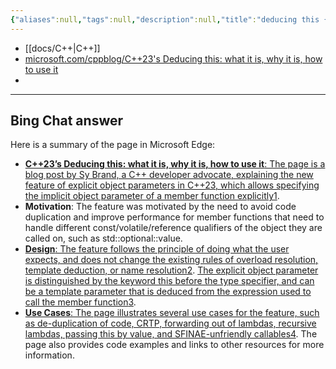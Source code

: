 ```yaml
---
{"aliases":null,"tags":null,"description":null,"title":"deducing this {C++23}","created":"2024-01-10T17:13:44","updated":"2024-01-10T17:15:52","dg-publish":true,"permalink":"/docs/deducing this {C++23}/","dgPassFrontmatter":true}
---
```


- [[docs/C++\|C++]]
- [microsoft.com/cppblog/C++23's Deducing this: what it is, why it is, how to use it](https://devblogs.microsoft.com/cppblog/cpp23-deducing-this/)
- 
---

## Bing Chat answer

Here is a summary of the page in Microsoft Edge:

- [**C++23’s Deducing this: what it is, why it is, how to use it**: The page is a blog post by Sy Brand, a C++ developer advocate, explaining the new feature of explicit object parameters in C++23, which allows specifying the implicit object parameter of a member function explicitly](https://edgeservices.bing.com/edgesvc/chat?udsframed=1&form=SHORUN&clientscopes=chat,noheader,udsedgeshop,channelstable,wincopilot,ntpquery,udsinwin11,udsdlpconsent,&shellsig=a195b9e450b2877bd3f359162004345394ec7a74&setlang=en-US&lightschemeovr=1#sjevt%7CDiscover.Chat.SydneyClickPageCitation%7Cadpclick%7C0%7Cf863cd2d-b94c-4518-9713-33e862ba2b9b%7C%7B%22sourceAttributions%22%3A%7B%22providerDisplayName%22%3A%22C%2B%2B23's%20De...%22%2C%22pageType%22%3A%22html%22%2C%22pageIndex%22%3A1%2C%22relatedPageUrl%22%3A%22https%253A%252F%252Fdevblogs.microsoft.com%252Fcppblog%252Fcpp23-deducing-this%252F%22%2C%22lineIndex%22%3A1%2C%22highlightText%22%3A%22C%2B%2B23's%20Deducing%20this%3A%20what%20it%20is%2C%20why%20it%20is%2C%20how%20to%20use%20it%20-%20C%2B%2B%20Team%20Blog%22%2C%22snippets%22%3A%5B%5D%7D%7D)[1](https://edgeservices.bing.com/edgesvc/chat?udsframed=1&form=SHORUN&clientscopes=chat,noheader,udsedgeshop,channelstable,wincopilot,ntpquery,udsinwin11,udsdlpconsent,&shellsig=a195b9e450b2877bd3f359162004345394ec7a74&setlang=en-US&lightschemeovr=1#sjevt%7CDiscover.Chat.SydneyClickPageCitation%7Cadpclick%7C0%7Cf863cd2d-b94c-4518-9713-33e862ba2b9b%7C%7B%22sourceAttributions%22%3A%7B%22providerDisplayName%22%3A%22C%2B%2B23's%20De...%22%2C%22pageType%22%3A%22html%22%2C%22pageIndex%22%3A1%2C%22relatedPageUrl%22%3A%22https%253A%252F%252Fdevblogs.microsoft.com%252Fcppblog%252Fcpp23-deducing-this%252F%22%2C%22lineIndex%22%3A1%2C%22highlightText%22%3A%22C%2B%2B23's%20Deducing%20this%3A%20what%20it%20is%2C%20why%20it%20is%2C%20how%20to%20use%20it%20-%20C%2B%2B%20Team%20Blog%22%2C%22snippets%22%3A%5B%5D%7D%7D).
- **Motivation**: The feature was motivated by the need to avoid code duplication and improve performance for member functions that need to handle different const/volatile/reference qualifiers of the object they are called on, such as std::optional::value.
- [**Design**: The feature follows the principle of doing what the user expects, and does not change the existing rules of overload resolution, template deduction, or name resolution](https://edgeservices.bing.com/edgesvc/chat?udsframed=1&form=SHORUN&clientscopes=chat,noheader,udsedgeshop,channelstable,wincopilot,ntpquery,udsinwin11,udsdlpconsent,&shellsig=a195b9e450b2877bd3f359162004345394ec7a74&setlang=en-US&lightschemeovr=1#sjevt%7CDiscover.Chat.SydneyClickPageCitation%7Cadpclick%7C1%7Cf863cd2d-b94c-4518-9713-33e862ba2b9b%7C%7B%22sourceAttributions%22%3A%7B%22providerDisplayName%22%3A%22Notably%2C%20w...%22%2C%22pageType%22%3A%22html%22%2C%22pageIndex%22%3A1%2C%22relatedPageUrl%22%3A%22https%253A%252F%252Fdevblogs.microsoft.com%252Fcppblog%252Fcpp23-deducing-this%252F%22%2C%22lineIndex%22%3A103%2C%22highlightText%22%3A%22Notably%2C%20we%20didn%E2%80%99t%20touch%20overload%20resolution%20rules%20or%20template%20deduction%20rules%2C%20and%20name%20resolution%20was%20only%20changed%20a%20little%20bit%20(as%20a%20treat).%22%2C%22snippets%22%3A%5B%5D%7D%7D)[2](https://edgeservices.bing.com/edgesvc/chat?udsframed=1&form=SHORUN&clientscopes=chat,noheader,udsedgeshop,channelstable,wincopilot,ntpquery,udsinwin11,udsdlpconsent,&shellsig=a195b9e450b2877bd3f359162004345394ec7a74&setlang=en-US&lightschemeovr=1#sjevt%7CDiscover.Chat.SydneyClickPageCitation%7Cadpclick%7C1%7Cf863cd2d-b94c-4518-9713-33e862ba2b9b%7C%7B%22sourceAttributions%22%3A%7B%22providerDisplayName%22%3A%22Notably%2C%20w...%22%2C%22pageType%22%3A%22html%22%2C%22pageIndex%22%3A1%2C%22relatedPageUrl%22%3A%22https%253A%252F%252Fdevblogs.microsoft.com%252Fcppblog%252Fcpp23-deducing-this%252F%22%2C%22lineIndex%22%3A103%2C%22highlightText%22%3A%22Notably%2C%20we%20didn%E2%80%99t%20touch%20overload%20resolution%20rules%20or%20template%20deduction%20rules%2C%20and%20name%20resolution%20was%20only%20changed%20a%20little%20bit%20(as%20a%20treat).%22%2C%22snippets%22%3A%5B%5D%7D%7D). [The explicit object parameter is distinguished by the keyword this before the type specifier, and can be a template parameter that is deduced from the expression used to call the member function](https://edgeservices.bing.com/edgesvc/chat?udsframed=1&form=SHORUN&clientscopes=chat,noheader,udsedgeshop,channelstable,wincopilot,ntpquery,udsinwin11,udsdlpconsent,&shellsig=a195b9e450b2877bd3f359162004345394ec7a74&setlang=en-US&lightschemeovr=1#sjevt%7CDiscover.Chat.SydneyClickPageCitation%7Cadpclick%7C2%7Cf863cd2d-b94c-4518-9713-33e862ba2b9b%7C%7B%22sourceAttributions%22%3A%7B%22providerDisplayName%22%3A%22The%20explic...%22%2C%22pageType%22%3A%22html%22%2C%22pageIndex%22%3A1%2C%22relatedPageUrl%22%3A%22https%253A%252F%252Fdevblogs.microsoft.com%252Fcppblog%252Fcpp23-deducing-this%252F%22%2C%22lineIndex%22%3A88%2C%22highlightText%22%3A%22The%20explicit%20object%20parameter%20is%20distinguished%20by%20the%20keyword%20thisplaced%20before%20the%20type%20specifier%2C%20and%20is%20only%20valid%20for%20the%20first%20parameter%20of%20the%20function.%22%2C%22snippets%22%3A%5B%5D%7D%7D)[3](https://edgeservices.bing.com/edgesvc/chat?udsframed=1&form=SHORUN&clientscopes=chat,noheader,udsedgeshop,channelstable,wincopilot,ntpquery,udsinwin11,udsdlpconsent,&shellsig=a195b9e450b2877bd3f359162004345394ec7a74&setlang=en-US&lightschemeovr=1#sjevt%7CDiscover.Chat.SydneyClickPageCitation%7Cadpclick%7C2%7Cf863cd2d-b94c-4518-9713-33e862ba2b9b%7C%7B%22sourceAttributions%22%3A%7B%22providerDisplayName%22%3A%22The%20explic...%22%2C%22pageType%22%3A%22html%22%2C%22pageIndex%22%3A1%2C%22relatedPageUrl%22%3A%22https%253A%252F%252Fdevblogs.microsoft.com%252Fcppblog%252Fcpp23-deducing-this%252F%22%2C%22lineIndex%22%3A88%2C%22highlightText%22%3A%22The%20explicit%20object%20parameter%20is%20distinguished%20by%20the%20keyword%20thisplaced%20before%20the%20type%20specifier%2C%20and%20is%20only%20valid%20for%20the%20first%20parameter%20of%20the%20function.%22%2C%22snippets%22%3A%5B%5D%7D%7D).
- [**Use Cases**: The page illustrates several use cases for the feature, such as de-duplication of code, CRTP, forwarding out of lambdas, recursive lambdas, passing this by value, and SFINAE-unfriendly callables](https://edgeservices.bing.com/edgesvc/chat?udsframed=1&form=SHORUN&clientscopes=chat,noheader,udsedgeshop,channelstable,wincopilot,ntpquery,udsinwin11,udsdlpconsent,&shellsig=a195b9e450b2877bd3f359162004345394ec7a74&setlang=en-US&lightschemeovr=1#sjevt%7CDiscover.Chat.SydneyClickPageCitation%7Cadpclick%7C3%7Cf863cd2d-b94c-4518-9713-33e862ba2b9b%7C%7B%22sourceAttributions%22%3A%7B%22providerDisplayName%22%3A%22These%20incl...%22%2C%22pageType%22%3A%22html%22%2C%22pageIndex%22%3A1%2C%22relatedPageUrl%22%3A%22https%253A%252F%252Fdevblogs.microsoft.com%252Fcppblog%252Fcpp23-deducing-this%252F%22%2C%22lineIndex%22%3A89%2C%22highlightText%22%3A%22These%20include%20de-quadruplication%20of%20code%2C%20recursive%20lambdas%2C%20passing%20thisby%20value%2C%20and%20a%20version%20of%20the%20CRTPwhich%20doesn%E2%80%99t%20require%20the%20base%20class%20to%20be%20templated%20on%20the%20derived%20class.%22%2C%22snippets%22%3A%5B%5D%7D%7D)[4](https://edgeservices.bing.com/edgesvc/chat?udsframed=1&form=SHORUN&clientscopes=chat,noheader,udsedgeshop,channelstable,wincopilot,ntpquery,udsinwin11,udsdlpconsent,&shellsig=a195b9e450b2877bd3f359162004345394ec7a74&setlang=en-US&lightschemeovr=1#sjevt%7CDiscover.Chat.SydneyClickPageCitation%7Cadpclick%7C3%7Cf863cd2d-b94c-4518-9713-33e862ba2b9b%7C%7B%22sourceAttributions%22%3A%7B%22providerDisplayName%22%3A%22These%20incl...%22%2C%22pageType%22%3A%22html%22%2C%22pageIndex%22%3A1%2C%22relatedPageUrl%22%3A%22https%253A%252F%252Fdevblogs.microsoft.com%252Fcppblog%252Fcpp23-deducing-this%252F%22%2C%22lineIndex%22%3A89%2C%22highlightText%22%3A%22These%20include%20de-quadruplication%20of%20code%2C%20recursive%20lambdas%2C%20passing%20thisby%20value%2C%20and%20a%20version%20of%20the%20CRTPwhich%20doesn%E2%80%99t%20require%20the%20base%20class%20to%20be%20templated%20on%20the%20derived%20class.%22%2C%22snippets%22%3A%5B%5D%7D%7D). The page also provides code examples and links to other resources for more information.
